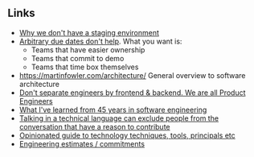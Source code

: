 ## Links
- [Why we don't have a staging environment](https://squeaky.ai/blog/development/why-we-dont-use-a-staging-environment)
- [Arbitrary due dates don't help](https://tristanhood.substack.com/p/due-dates-are-a-lazy-way-to-gain?s=r). What you want is:
	- Teams that have easier ownership 
	- Teams that commit to demo
	- Teams that time box themselves 
- https://martinfowler.com/architecture/ General overview to software architecture 
- [Don't separate engineers by frontend & backend. We are all Product Engineers](https://www.michellelim.org/writing/stop-using-frontend-backend/)
- [What I've learned from 45 years in software engineering](https://www.bti360.com/what-ive-learned-in-45-years-in-the-software-industry/)
- [Talking in a technical language can exclude people from the conversation that have a reason to contribute](https://www.sequential.dev/posts/be-less-technical/) 
- [Opinionated guide to technology techniques, tools, principals etc](https://www.thoughtworks.com/radar )
- [Engineering estimates / commitments ](https://www.shubhro.com/2022/01/30/hacks-engineering-estimates/)